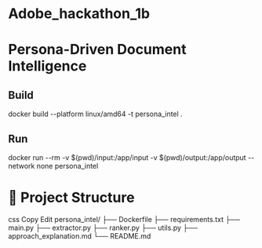 # Adobe_hackathon_1b

# Persona-Driven Document Intelligence

## Build
docker build --platform linux/amd64 -t persona_intel .

## Run
docker run --rm -v $(pwd)/input:/app/input -v $(pwd)/output:/app/output --network none persona_intel

# 📁 Project Structure
css
Copy
Edit
persona_intel/
├── Dockerfile
├── requirements.txt
├── main.py
├── extractor.py
├── ranker.py
├── utils.py
├── approach_explanation.md
└── README.md

